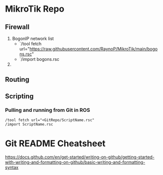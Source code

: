# MikroTik Repo
## Firewall
1. BogonIP network list
   - `/tool fetch url="https://raw.githubusercontent.com/RaynoP/MikroTik/main/bogons.rsc"
   - `/import bogons.rsc
2. 

## Routing

## Scripting
### Pulling and running from Git in ROS
```
/tool fetch url="<GitRepo/ScriptName.rsc"
/import ScriptName.rsc
```





# Git README Cheatsheet
https://docs.github.com/en/get-started/writing-on-github/getting-started-with-writing-and-formatting-on-github/basic-writing-and-formatting-syntax

